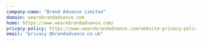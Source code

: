 ```yaml
---
company-name: "Brand Advance Limited"
domain: wearebrandadvance.com
home: https://www.wearebrandadvance.com/
privacy-policy: https://www.wearebrandadvance.com/website-privacy-policy
email: "privacy @brandadvance.co.uk"
---
```




